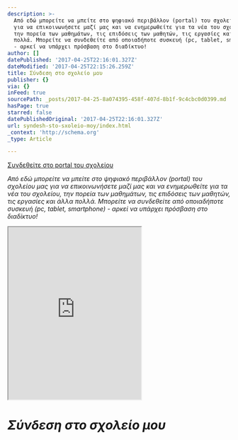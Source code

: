 ```yaml
---
description: >-
  Από εδώ μπορείτε να μπείτε στο ψηφιακό περιβάλλον (portal) του σχολείου μας
  για να επικοινωνήσετε μαζί μας και να ενημερωθείτε για τα νέα του σχολείου,
  την πορεία των μαθημάτων, τις επιδόσεις των μαθητών, τις εργασίες και άλλα
  πολλά. Μπορείτε να συνδεθείτε από οποιαδήποτε συσκευή (pc, tablet, smartphone)
  - αρκεί να υπάρχει πρόσβαση στο διαδίκτυο!
author: []
datePublished: '2017-04-25T22:16:01.327Z'
dateModified: '2017-04-25T22:15:26.259Z'
title: Σύνδεση στο σχολείο μου
publisher: {}
via: {}
inFeed: true
sourcePath: _posts/2017-04-25-8a074395-458f-407d-8b1f-9c4cbc0d0399.md
hasPage: true
starred: false
datePublishedOriginal: '2017-04-25T22:16:01.327Z'
url: syndesh-sto-sxoleio-moy/index.html
_context: 'http://schema.org'
_type: Article

---
```

[Σ&upsi;νδ&epsi;θ&epsi;ίτ&epsi; στο portal το&upsi; σχολ&epsi;ίο&upsi;][0]

_Από εδώ μπορείτε να μπείτε στο ψηφιακό περιβάλλον (portal) του σχολείου μας για να επικοινωνήσετε μαζί μας και να ενημερωθείτε για τα νέα του σχολείου, την πορεία των μαθημάτων, τις επιδόσεις των μαθητών, τις εργασίες και άλλα πολλά. Μπορείτε να συνδεθείτε από οποιαδήποτε συσκευή (pc, tablet, smartphone) - αρκεί να υπάρχει πρόσβαση στο διαδίκτυο!_

<iframe src="https://the-grid.github.io/ed-userhtml/?g=eJzFVstu20YUXVNfcUOhyMYUJcsObOpROH60AdzWSOQ-liNyJA5Cctjh0JJrdNEkbVAg_YEuuum6LQwkCPoI8gfkL_XO8CWrgpNdSVjmcO7cOefcx3B45-izw8lXZ8fgyzCAs_P7pw8OwbRs-4v-oW0fTY7gy48nn5xCr9OFiSBRwiTjEQls-_hTE0xfytix7cVi0Vn0O1zM7clDe6l89dTi8tGSKys7nvTMcWuoN1yGQZSMNrjp7e_vF6vRFo0p8XBNSCUBl0eSRnJkSrqUtjIZgOsTkVA5SuXM2jNB-bPo1ym7GJmHhbk1uYypCTZ6kUwGdHzK5ywa2sUAt0jkZUBBolXp2U0Stbcx5d7llRESgfZOdwAx8TwWzdXjlLiP54Knkee0Z_oawAz3s2YkZMGlYz6ic07h_IG5BRPi85BswUc0ohf4_3MqPBLhQ4LaWAkVbDb4tmW0jHagkF21DGPFPbSpvgbgsSQOyKUDLPJxkRxAjQi68fIOC2MuJInUxJQLjwpLEI-liQP9eFm_dGA3XkLCA-ZBe3v_3tHuCc4p4hYJ2DxyXBSNigGUxHfR9wAxIUTEOGM08FBwhXIDoGqLiEd0DZ_-21Y_N5CWu8DaRL1hQOc08tR2C-ZJ34Fet_sBrtNqJ-wb6sD2jqa3gUIDYLtEoDCuits_ONjdv49vXR5w0QSzUXsacPdxDdSacil56MBOd0XT-m2_kfZoW92KiAaW-MTjC4SPFr1SjfZuX90DsBZ0-phJ6z0sw-TdVrV4nalcz6eGcaNgb09zWZegEq-nEuYGX6fX8HT1pZanIsH1MWdafKNSTPJYu1CwbuZlT_usyG-YMxTdDe__d1Edn19QcVUz2iDImuxlpTV5TaY0WK2iMs-MtbDcSrUK1bup1pa3Ui2tFEhDo2zHJEkWSHGrnWKnikhIFeYVjPdUCDeVXinMWicoQg5FLe_pSq56xoqExzvqXqnCUpyyWeiEJKnkGikopENbt3HVz-3izGgNVf8eY2MdzrgIgXkjUzdYE4irTqTi9EnK44d66U7i-pwHSWcu7APXxbhJ-3gpFe3gkZ4yAQ8in6OnmCdSOXJpLK3qEDLPJyd4Co1bgNewapVQjPFN0cuqA6gclZMAlRWL4lSW55HPPI8iYiX8yEzSacikpJ6p2awML0iQokHPtJvNVIJhkYuRWYXOhHH2InuTvc3-ya4hf55_l_2eP82fZa8RjTIfb8KgglshaDwpAM0oJMuARnPpI4ZuV5-267RW8FRJpfD8nP-Yvcz-zP7KX-RPILtGPD9k19nf2avsDxw9uQ1Z46dA14wVumb0X3Rwq-qFsDdVrzXOfs1_Qg1fZq_yp9lrFBx9GOhgKpC0eiDgCzob3X2P7DrBLx4uz0qgH6LQo97dcfZL9lv-XEmhovQMw_UGUJ9aJ8Dwvc2_H9pkoyo3cyYVwUM6o0JQUVPQCpTM1e_QrnIVP5JsVS2qbPCxqCBVUvixNW79C1gqXZI" height="390" style=""></iframe>

# _Σύνδεση στο σχολείο μου_

[0]: https://www.edu4schools.gr/Account/ForgotPassword?ext=1